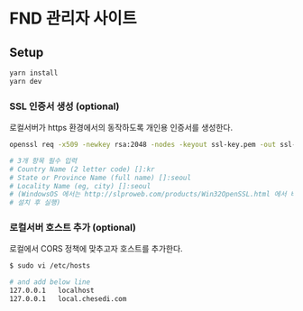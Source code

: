 # FND 관리자 사이트

## Setup
```bash
yarn install
yarn dev
```

### SSL 인증서 생성 (optional)

로컬서버가 https 환경에서의 동작하도록 개인용 인증서를 생성한다.

```bash
openssl req -x509 -newkey rsa:2048 -nodes -keyout ssl-key.pem -out ssl-cert.pem -days 365

# 3개 항목 필수 입력
# Country Name (2 letter code) []:kr
# State or Province Name (full name) []:seoul
# Locality Name (eg, city) []:seoul
# (WindowsOS 에서는 http://slproweb.com/products/Win32OpenSSL.html 에서 바이너리
# 설치 후 실행)
```

### 로컬서버 호스트 추가 (optional)

로컬에서 CORS 정책에 맞추고자 호스트를 추가한다.

```bash
$ sudo vi /etc/hosts

# and add below line
127.0.0.1   localhost
127.0.0.1   local.chesedi.com
```